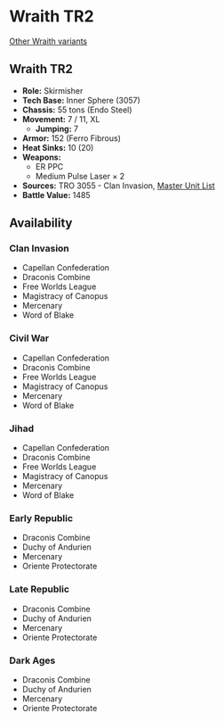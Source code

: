 # Wraith TR2

[Other Wraith variants](../wraith.md)

## Wraith TR2
- **Role:** Skirmisher
- **Tech Base:** Inner Sphere (3057)
- **Chassis:** 55 tons (Endo Steel)
- **Movement:** 7 / 11, XL
  - **Jumping:** 7
- **Armor:** 152 (Ferro Fibrous)
- **Heat Sinks:** 10 (20)
- **Weapons:**
  - ER PPC
  - Medium Pulse Laser × 2
- **Sources:** TRO 3055 - Clan Invasion, [Master Unit List](http://masterunitlist.info/Unit/Details/3589/wraith-tr2)
- **Battle Value:** 1485

## Availability

### Clan Invasion
- Capellan Confederation
- Draconis Combine
- Free Worlds League
- Magistracy of Canopus
- Mercenary
- Word of Blake

### Civil War
- Capellan Confederation
- Draconis Combine
- Free Worlds League
- Magistracy of Canopus
- Mercenary
- Word of Blake

### Jihad
- Capellan Confederation
- Draconis Combine
- Free Worlds League
- Magistracy of Canopus
- Mercenary
- Word of Blake

### Early Republic
- Draconis Combine
- Duchy of Andurien
- Mercenary
- Oriente Protectorate

### Late Republic
- Draconis Combine
- Duchy of Andurien
- Mercenary
- Oriente Protectorate

### Dark Ages
- Draconis Combine
- Duchy of Andurien
- Mercenary
- Oriente Protectorate

